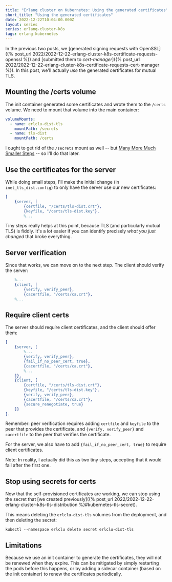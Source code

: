 ```yaml
---
title: "Erlang cluster on Kubernetes: Using the generated certificates"
short_title: "Using the generated certificates"
date: 2022-12-22T10:04:00.000Z
layout: series
series: erlang-cluster-k8s
tags: erlang kubernetes
---
```


In the previous two posts, we [generated signing requests with OpenSSL]({% post_url
2022/2022-12-22-erlang-cluster-k8s-certificate-requests-openssl %}) and [submitted them to _cert-manager_]({% post_url
2022/2022-12-22-erlang-cluster-k8s-certificate-requests-cert-manager %}). In this post, we'll actually _use_ the
generated certificates for mutual TLS.

## Mounting the /certs volume

The init container generated some certificates and wrote them to the `/certs` volume. We need to mount that volume into the main container:

```yaml
volumeMounts:
  - name: erlclu-dist-tls
    mountPath: /secrets
  - name: tls-dist
    mountPath: /certs
```

I ought to get rid of the `/secrets` mount as well -- but [Many More Much Smaller
Steps](https://www.geepawhill.org/2021/09/29/many-more-much-smaller-steps-first-sketch/) -- so I'll do that later.

## Use the certificates for the server

While doing small steps, I'll make the initial change (in `inet_tls_dist.config`) to only have the server use our new
certificates:

```erlang
[
    {server, [
        {certfile, "/certs/tls-dist.crt"},
        {keyfile, "/certs/tls-dist.key"},
        %...
```

Tiny steps really helps at this point, because TLS (and particularly mutual TLS) is fiddly. It's a lot easier if you can
identify precisely _what you just changed_ that broke everything.

## Server verification

Since that works, we can move on to the next step. The client should verify the server:

```erlang
    %...
    {client, [
        {verify, verify_peer},
        {cacertfile, "/certs/ca.crt"},
    %...
```

## Require client certs

The server should require client certificates, and the client should offer them:

```erlang
[
    {server, [
        %...
        {verify, verify_peer},
        {fail_if_no_peer_cert, true},
        {cacertfile, "/certs/ca.crt"},
        %...
    ]},
    {client, [
        {certfile, "/certs/tls-dist.crt"},
        {keyfile, "/certs/tls-dist.key"},
        {verify, verify_peer},
        {cacertfile, "/certs/ca.crt"},
        {secure_renegotiate, true}
    ]}
].
```

Remember: peer verification requires adding `certfile` and `keyfile` to the peer that provides the certificate, and
`{verify, verify_peer}` and `cacertfile` to the peer that verifies the certificate.

For the server, we also have to add `{fail_if_no_peer_cert, true}` to require client certificates.

Note: In reality, I actually did this as two tiny steps, accepting that it would fail after the first one.

## Stop using secrets for certs

Now that the self-provisioned certificates are working, we can stop using the secret that [we created previously]({% post_url 2022/2022-12-22-erlang-cluster-k8s-tls-distribution %}#kubernetes-tls-secret).

This means deleting the `erlclu-dist-tls` volumes from the deployment, and then deleting the secret:

```
kubectl --namespace erlclu delete secret erlclu-dist-tls
```

## Limitations

Because we use an init container to generate the certificates, they will not be renewed when they expire. This can be
mitigated by simply restarting the pods before this happens, or by adding a sidecar container (based on the init
container) to renew the certificates periodically.
